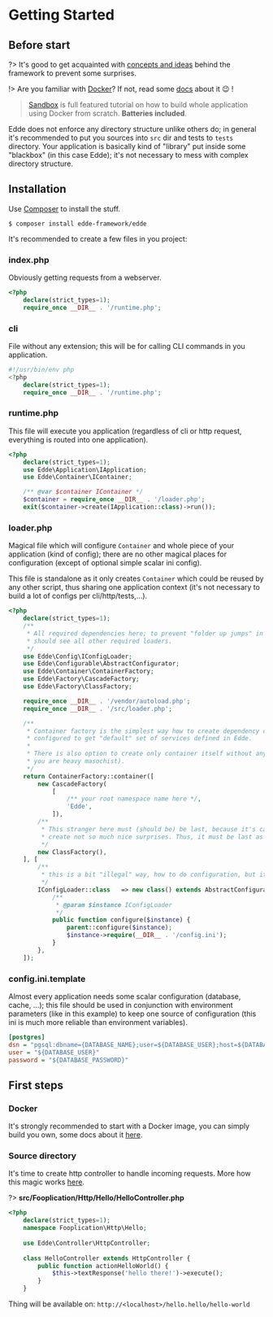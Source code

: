 # Getting Started

## Before start

?> It's good to get acquainted with [concepts and ideas](/ideas.md) behind the framework to prevent some surprises.

!> Are you familiar with [Docker](/docker)? If not, read some [docs](https://docs.docker.com/) about it :wink: ! 

> [Sandbox](/sandbox/index) is full featured tutorial on how to build whole application using Docker from scratch. **Batteries included**.

Edde does not enforce any directory structure unlike others do; in general it's recommended
to put you sources into `src` dir and tests to `tests` directory. Your application is basically
kind of "library" put inside some "blackbox" (in this case Edde); it's not necessary to mess
with complex directory structure.

## Installation

Use [Composer](https://getcomposer.org/doc/00-intro.md) to install the stuff.

`$ composer install edde-framework/edde`

It's recommended to create a few files in you project:

### index.php

Obviously getting requests from a webserver.

```php
<?php
	declare(strict_types=1);
	require_once __DIR__ . '/runtime.php';

```

### cli

File without any extension; this will be for calling CLI commands in you application. 

```php
#!/usr/bin/env php
<?php
	declare(strict_types=1);
	require_once __DIR__ . '/runtime.php';

```

### runtime.php

This file will execute you application (regardless of cli or http request, everything is routed into
one application). 

```php
<?php
	declare(strict_types=1);
	use Edde\Application\IApplication;
	use Edde\Container\IContainer;

	/** @var $container IContainer */
	$container = require_once __DIR__ . '/loader.php';
	exit($container->create(IApplication::class)->run());

```

### loader.php

Magical file which will configure `Container` and whole piece of your application (kind of config);
there are no other magical places for configuration (except of optional simple scalar ini config).

This file is standalone as it only creates `Container` which could be reused by any other script,
thus sharing one application context (it's not necessary to build a lot of configs per cli/http/tests,...).

```php
<?php
	declare(strict_types=1);
	/**
	 * All required dependencies here; to prevent "folder up jumps" in path, this file
	 * should see all other required loaders.
	 */
	use Edde\Config\IConfigLoader;
	use Edde\Configurable\AbstractConfigurator;
	use Edde\Container\ContainerFactory;
	use Edde\Factory\CascadeFactory;
	use Edde\Factory\ClassFactory;

	require_once __DIR__ . '/vendor/autoload.php';
	require_once __DIR__ . '/src/loader.php';

	/**
	 * Container factory is the simplest way how to create dependency container; in this particular case container is also
	 * configured to get "default" set of services defined in Edde.
	 *
	 * There is also option to create only container itself without any internal dependencies (not so much recommended except
	 * you are heavy masochist).
	 */
	return ContainerFactory::container([
		new CascadeFactory(
			[
				/** your root namespace name here */,
				'Edde',
			]),
		/**
		 * This stranger here must (should be) be last, because it's canHandle method is able to kill a lot of dependencies and
		 * create not so much nice surprises. Thus, it must be last as kind of dependency fallback.
		 */
		new ClassFactory(),
	], [
		/**
		 * this is a bit "illegal" way, how to do configuration, but it... works
		 */
		IConfigLoader::class   => new class() extends AbstractConfigurator {
			/**
			 * @param $instance IConfigLoader
			 */
			public function configure($instance) {
				parent::configure($instance);
				$instance->require(__DIR__ . '/config.ini');
			}
		},
	]);

```

### config.ini.template

Almost every application needs some scalar configuration (database, cache, ...); this file should be used in conjunction
with environment parameters (like in this example) to keep one source of configuration (this ini is much more reliable
than environment variables).

```ini
[postgres]
dsn = "pgsql:dbname={DATABASE_NAME};user=${DATABASE_USER};host=${DATABASE_HOST};port=5432"
user = "${DATABASE_USER}"
password = "${DATABASE_PASSWORD}"
```

## First steps

### Docker

It's strongly recommended to start with a Docker image, you can simply build you own, some docs about it [here](/docker.md).

### Source directory

It's time to create http controller to handle incoming requests. More how this magic works [here](/edde/controllers.md).

?> **src/Fooplication/Http/Hello/HelloController.php** 

```php
<?php
	declare(strict_types=1);
	namespace Fooplication\Http\Hello;
	
	use Edde\Controller\HttpController;
	
	class HelloController extends HttpController {
		public function actionHelloWorld() {
			$this->textResponse('hello there!')->execute();
		}
	}
```

Thing will be available on:
`http://<localhost>/hello.hello/hello-world`
